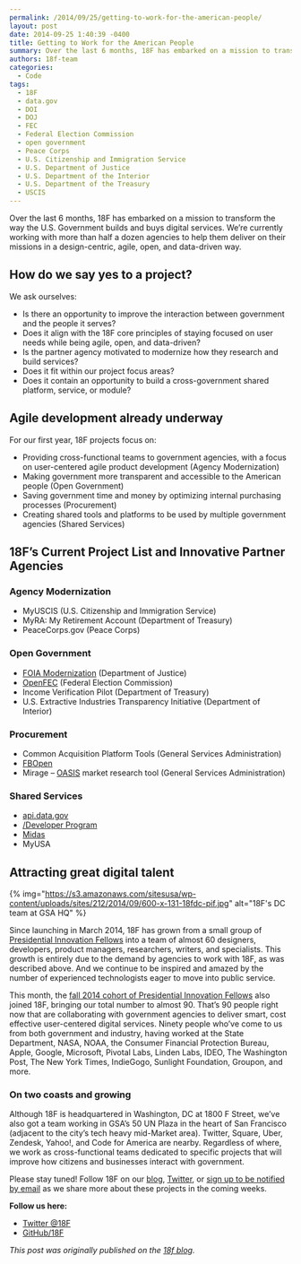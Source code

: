```yaml
---
permalink: /2014/09/25/getting-to-work-for-the-american-people/
layout: post
date: 2014-09-25 1:40:39 -0400
title: Getting to Work for the American People
summary: Over the last 6 months, 18F has embarked on a mission to transform the way the U.S. Government builds and buys digital services. We&rsquo;re currently working with more than half a dozen agencies to help them deliver on their missions in a design-centric, agile, open, and data-driven way. How do we say yes to a
authors: 18f-team
categories:
  - Code
tags:
  - 18F
  - data.gov
  - DOI
  - DOJ
  - FEC
  - Federal Election Commission
  - open government
  - Peace Corps
  - U.S. Citizenship and Immigration Service
  - U.S. Department of Justice
  - U.S. Department of the Interior
  - U.S. Department of the Treasury
  - USCIS
---
```


Over the last 6 months, 18F has embarked on a mission to transform the way the U.S. Government builds and buys digital services. We’re currently working with more than half a dozen agencies to help them deliver on their missions in a design-centric, agile, open, and data-driven way.

## How do we say yes to a project?

We ask ourselves:

  * Is there an opportunity to improve the interaction between government and the people it serves?
  * Does it align with the 18F core principles of staying focused on user needs while being agile, open, and data-driven?
  * Is the partner agency motivated to modernize how they research and build services?
  * Does it fit within our project focus areas?
  * Does it contain an opportunity to build a cross-government shared platform, service, or module?

## Agile development already underway

For our first year, 18F projects focus on:

  * Providing cross-functional teams to government agencies, with a focus on user-centered agile product development (Agency Modernization)
  * Making government more transparent and accessible to the American people (Open Government)
  * Saving government time and money by optimizing internal purchasing processes (Procurement)
  * Creating shared tools and platforms to be used by multiple government agencies (Shared Services)

## 18F’s Current Project List and Innovative Partner Agencies

### Agency Modernization

  * MyUSCIS (U.S. Citizenship and Immigration Service)
  * MyRA: My Retirement Account (Department of Treasury)
  * PeaceCorps.gov (Peace Corps)

### Open Government

  * [FOIA Modernization](http://18fblog.tumblr.com/post/96625804492/a-new-look-at-the-freedom-of-information-act) (Department of Justice)
  * [OpenFEC](http://18fblog.tumblr.com/post/95378798453/creating-an-open-fec) (Federal Election Commission)
  * Income Verification Pilot (Department of Treasury)
  * U.S. Extractive Industries Transparency Initiative (Department of Interior)

### Procurement

  * Common Acquisition Platform Tools (General Services Administration)
  * [FBOpen](http://fbopen.gsa.gov/)
  * Mirage &#8211; [OASIS](http://www.gsa.gov/portal/content/161367?utm_source=FAS&utm_medium=print-radio&utm_term=oasis&utm_campaign=shortcuts) market research tool (General Services Administration)

### Shared Services

  * [api.data.gov](http://api.data.gov/)
  * [/Developer Program](http://18fblog.tumblr.com/post/87233336788/announcing-the-developer-program-a-new-hub-for)
  * [Midas](http://18fblog.tumblr.com/post/91952641466/midas-a-marketplace-for-innovation-in-government)
  * MyUSA

## Attracting great digital talent

{% img="https://s3.amazonaws.com/sitesusa/wp-content/uploads/sites/212/2014/09/600-x-131-18fdc-pif.jpg" alt="18F's DC team at GSA HQ" %}

Since launching in March 2014, 18F has grown from a small group of [Presidential Innovation Fellows](http://wh.gov/innovationfellows) into a team of almost 60 designers, developers, product managers, researchers, writers, and specialists. This growth is entirely due to the demand by agencies to work with 18F, as was described above. And we continue to be inspired and amazed by the number of experienced technologists eager to move into public service.

This month, the [fall 2014 cohort of Presidential Innovation Fellows](http://www.whitehouse.gov/innovationfellows/meet-the-fellows#section-round-3) also joined 18F, bringing our total number to almost 90. That’s 90 people right now that are collaborating with government agencies to deliver smart, cost effective user-centered digital services. Ninety people who’ve come to us from both government and industry, having worked at the State Department, NASA, NOAA, the Consumer Financial Protection Bureau, Apple, Google, Microsoft, Pivotal Labs, Linden Labs, IDEO, The Washington Post, The New York Times, IndieGogo, Sunlight Foundation, Groupon, and more.

### On two coasts and growing

Although 18F is headquartered in Washington, DC at 1800 F Street, we’ve also got a team working in GSA’s 50 UN Plaza in the heart of San Francisco (adjacent to the city’s tech heavy mid-Market area). Twitter, Square, Uber, Zendesk, Yahoo!, and Code for America are nearby. Regardless of where, we work as cross-functional teams dedicated to specific projects that will improve how citizens and businesses interact with government.

Please stay tuned! Follow 18F on our [blog](http://18fblog.tumblr.com/), [Twitter](http://twitter.com/18f), or [sign up to be notified by email](https://18f.gsa.gov/#contact) as we share more about these projects in the coming weeks.

**Follow us here:**

  * [Twitter @18F](https://twitter.com/18f)
  * [GitHub/18F](https://github.com/18f)

_This post was originally published on the [18f blog](https://18f.gsa.gov/2014/09/18/getting-to-work-for-the-american-people/)._

&nbsp;